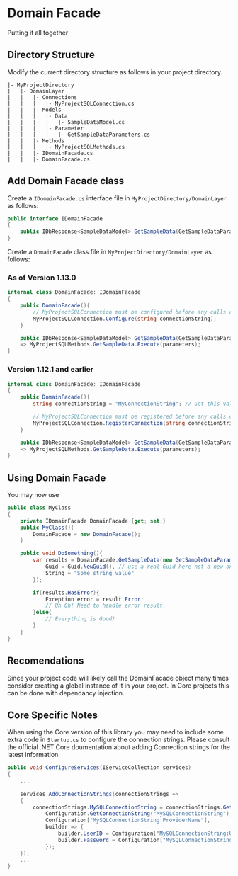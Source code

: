 ﻿# Domain Facade
Putting it all together
## Directory Structure
Modify the current directory structure as follows in your project directory.

```
|- MyProjectDirectory
|	|- DomainLayer
|	|	|- Connections
|	|	|	|- MyProjectSQLConnection.cs
|   |   |- Models
|   |   |   |- Data
|   |   |   |   |- SampleDataModel.cs
|   |   |   |- Parameter
|   |   |   |   |- GetSampleDataParameters.cs
|   |   |- Methods
|	|	|	|- MyProjectSQLMethods.cs
|   |   |- IDomainFacade.cs
|   |   |- DomainFacade.cs
```

## Add Domain Facade class

Create a `IDomainFacade.cs` interface file in `MyProjectDirectory/DomainLayer` as follows:
```csharp
public interface IDomainFacade
{
    public IDbResponse<SampleDataModel> GetSampleData(GetSampleDataParameters parameters);
}
```
Create a `DomainFacade` class file in `MyProjectDirectory/DomainLayer` as follows:

### As of Version 1.13.0

```csharp
internal class DomainFacade: IDomainFacade
{
    public DomainFacade(){
        // MyProjectSQLConnection must be configured before any calls can be made
        MyProjectSQLConnection.Configure(string connectionString);
    }

    public IDbResponse<SampleDataModel> GetSampleData(GetSampleDataParameters parameters)
    => MyProjectSQLMethods.GetSampleData.Execute(parameters);
}
```

### Version 1.12.1 and earlier

```csharp
internal class DomainFacade: IDomainFacade
{
    public DomainFacade(){
        string connectionString = "MyConnectionString"; // Get this value from a configuration source in real code;

        // MyProjectSQLConnection must be registered before any calls can be made
        MyProjectSQLConnection.RegisterConnection(string connectionString);
    }

    public IDbResponse<SampleDataModel> GetSampleData(GetSampleDataParameters parameters)
    => MyProjectSQLMethods.GetSampleData.Execute(parameters);
}
```

## Using Domain Facade 
You may now use 

```csharp
public class MyClass
{
    private IDomainFacade DomainFacade {get; set;}
    public MyClass(){
        DomainFacade = new DomainFacade();
    }

    public void DoSomething(){
        var results = DomainFacade.GetSampleData(new GetSampleDataParameters(){
            Guid = Guid.NewGuid(), // use a real Guid here not a new one( this is example only)
            String = "Some string value"
        });

        if(results.HasError){
            Exception error = result.Error;
            // Uh Oh! Need to handle error result.
        }else{
            // Everything is Good!
        }
    }
}
```

## Recomendations
Since your project code will likely call the DomainFacade object many times consider creating a global instance of it in your project.
In Core projects this can be done with dependancy injection.

## Core Specific Notes
When using the Core version of this library you may need to include some extra code in `Startup.cs` to configure the connection strings.
Please consult the official .NET Core doumentation about adding Connection strings for the latest information.

```csharp
public void ConfigureServices(IServiceCollection services)
{
    ...
        
    services.AddConnectionStrings(connectionStrings =>
    {
        connectionStrings.MySQLConnectionString = connectionStrings.GetSqlConnection(
            Configuration.GetConnectionString("MySQLConnectionString"),
            Configuration["MySQLConnectionString:ProviderName"],
            builder => {
                builder.UserID = Configuration["MySQLConnectionString:UserID"];
                builder.Password = Configuration["MySQLConnectionString:Password"];
            });
    });
    ...
}
```